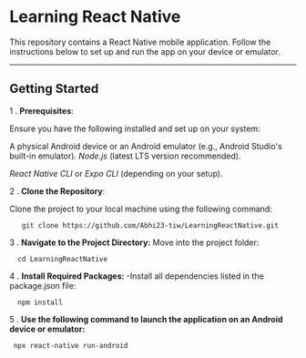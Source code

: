 # **Learning React Native**

This repository contains a React Native mobile application. Follow the instructions below to set up and run the app on your device or emulator.

---

## **Getting Started**

1 . **Prerequisites**:
    
   Ensure you have the following installed and set up on your system:  
   
   A physical Android device or an Android emulator (e.g., Android Studio's built-in emulator).
   *Node.js* (latest LTS version recommended).
   
  *React Native CLI* or *Expo CLI* (depending on your setup).
     
2 . **Clone the Repository**:
     
   Clone the project to your local machine using the following command:

       git clone https://github.com/Abhi23-tiw/LearningReactNative.git
   
3 . **Navigate to the Project Directory:**
    Move into the project folder:

      cd LearningReactNative

4 . **Install Required Packages:**
    -Install all dependencies listed in the package.json file:
    
      npm install

5 . **Use the following command to launch the application on an Android device or emulator:**

     npx react-native run-android
